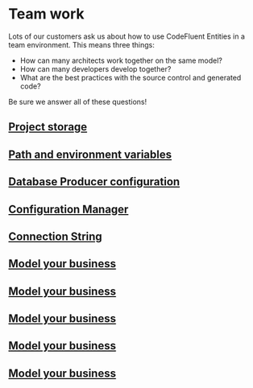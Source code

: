 # Team work

Lots of our customers ask us about how to use CodeFluent Entities in a team environment. This means three things:
- How can many architects work together on the same model?
- How can many developers develop together?
- What are the best practices with the source control and generated code?

Be sure we answer all of these questions!


## [Project storage](model_storage.html)

## [Path and environment variables](path_and_environment_variables.html)

## [Database Producer configuration](model_your_business.html)

## [Configuration Manager](model_your_business.html)

## [Connection String](model_your_business.html)

## [Model your business](model_your_business.html)

## [Model your business](model_your_business.html)

## [Model your business](model_your_business.html)

## [Model your business](model_your_business.html)

## [Model your business](model_your_business.html)